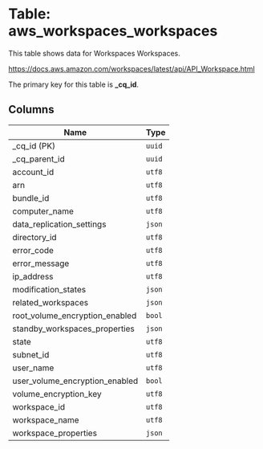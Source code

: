 # Table: aws_workspaces_workspaces

This table shows data for Workspaces Workspaces.

https://docs.aws.amazon.com/workspaces/latest/api/API_Workspace.html

The primary key for this table is **_cq_id**.

## Columns

| Name          | Type          |
| ------------- | ------------- |
|_cq_id (PK)|`uuid`|
|_cq_parent_id|`uuid`|
|account_id|`utf8`|
|arn|`utf8`|
|bundle_id|`utf8`|
|computer_name|`utf8`|
|data_replication_settings|`json`|
|directory_id|`utf8`|
|error_code|`utf8`|
|error_message|`utf8`|
|ip_address|`utf8`|
|modification_states|`json`|
|related_workspaces|`json`|
|root_volume_encryption_enabled|`bool`|
|standby_workspaces_properties|`json`|
|state|`utf8`|
|subnet_id|`utf8`|
|user_name|`utf8`|
|user_volume_encryption_enabled|`bool`|
|volume_encryption_key|`utf8`|
|workspace_id|`utf8`|
|workspace_name|`utf8`|
|workspace_properties|`json`|